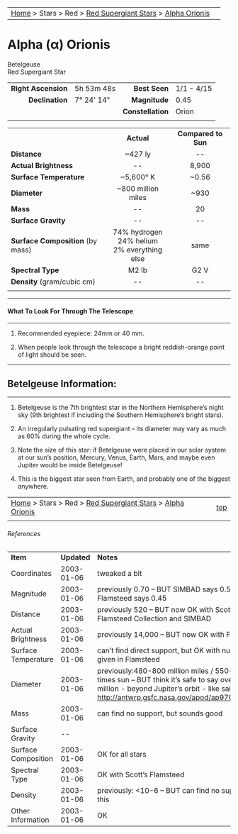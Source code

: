 |    |    |
|:---|---:|
|[Home](/notes/#object-notes) > Stars > Red > [Red Supergiant Stars](../!red-supergiant-stars) > [Alpha Orionis](#alpha-orionis)|  |

# Alpha (&alpha;) Orionis
Betelgeuse<br/>
Red Supergiant Star

|   |   |   |   |
|--:|:--|--:|:--|
|**Right Ascension**|5h 53m 48s|**Best Seen**| 1/1 - 4/15 |
|**Declination**|7&deg; 24' 14"|**Magnitude**| 0.45 |
|  |  |**Constellation**|Orion|
|  |  |  |

|  |  |  |
|--|:--:|:--:|
|  |**Actual**|**Compared to Sun**|
|**Distance**| ~427 ly|--|
|**Actual Brightness**|--| 8,900 |
|**Surface Temperature**| ~5,600&deg; K| ~0.56 |
|**Diameter**| ~800 million miles | ~930 |
|**Mass**|--| 20 |
|**Surface Gravity**|--|--|
|**Surface Composition** (by mass)|74% hydrogen<br>24% helium<br>2% everything else|same|
|**Spectral Type**| M2 Ib | G2 V |
|**Density** (gram/cubic cm)|--|--|
|   |   |   |

---
#### What To Look For Through The Telescope
---

1.  Recommended eyepiece: 24mm or 40 mm.

1.  When people look through the telescope a bright reddish-orange point of light should be seen.

---
## Betelgeuse Information:
---

1.  Betelgeuse is the 7th brightest star in the Northern Hemisphere’s night sky (9th brightest if including the Southern Hemisphere’s bright stars).
   
1.  An irregularly pulsating red supergiant – its diameter may vary as much as 60% during the whole cycle.

1.  Note the size of this star: if Betelgeuse were placed in our solar system at our sun’s position, Mercury, Venus, Earth, Mars, and maybe even Jupiter would be inside Betelgeuse!

1.  This is the biggest star seen from Earth, and probably one of the biggest anywhere.


|    |    |
|:---|---:|
|[Home](/notes/#object-notes) > Stars > Red > [Red Supergiant Stars](../!red-supergiant-stars) > [Alpha Orionis](#alpha-orionis) | [top](#alpha-orionis) |
|    |    |


###### References

|   |   |   |
|---|---|---|
|**Item**|**Updated**|**Notes**| 
|Coordinates|2003-01-06|tweaked a bit|
|Magnitude|2003-01-06|previously 0.70 – BUT SIMBAD says 0.58, and Flamsteed says 0.45|
|Distance|2003-01-06|previously 520 – BUT now OK with Scott’s The Flamsteed Collection and SIMBAD|
|Actual Brightness|2003-01-06|previously 14,000 – BUT now OK with Flamsteed|
|Surface Temperature|2003-01-06|can’t find direct support, but OK with numbers given in Flamsteed|
|Diameter|2003-01-06|previously:480-800 million miles / 550-920 times sun – BUT think it’s safe to say over 800 million - beyond Jupiter’s orbit - like said in <http://antwrp.gsfc.nasa.gov/apod/ap970216.html>|
|Mass|2003-01-06|can find no support, but sounds good|
|Surface Gravity| -- |   |
|Surface Composition| 2003-01-06|OK for all stars|
|Spectral Type|2003-01-06|OK with Scott’s Flamsteed|
|Density|2003-01-06|previously: <10-6  – BUT can find no support for this|
|Other Information|2003-01-06|OK|

